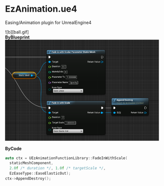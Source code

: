 EzAnimation.ue4
====

Easing/Animation plugin for UnrealEngine4

![b][ball.gif]<br>
__ByBlueprint__
![bp](ball_bp.png)<br>

__ByCode__
```cpp
auto ctx = UEzAnimationFunctionLibrary::FadeInWithScale(
  staticMeshComponent,
  2.0f /* duration */, 1.0f /* targetScale */,
  EzEaseType::EaseElasticOut);
ctx->AppendDestroy();
```
